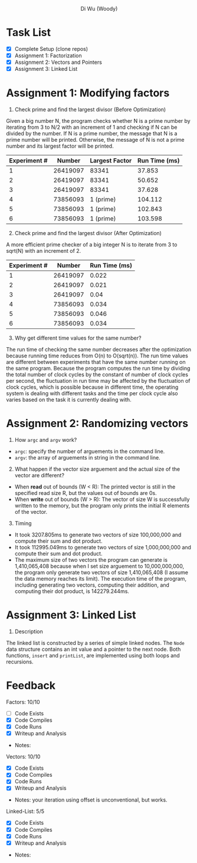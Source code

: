 
<center>Di Wu (Woody)</center>

# Task List
- [x] Complete Setup (clone repos)
- [x] Assignment 1: Factorization
- [x] Assignment 2: Vectors and Pointers 
- [x] Assignment 3: Linked List

# Assignment 1: Modifying factors

1. Check prime and find the largest divisor (Before Optimization)

Given a big number N, the program checks whether N is a prime number by iterating from 3 to N/2 with an increment of 1 and checking if N can be divided by the number. If N is a prime number, the message that N is a prime number will be printed. Otherwise, the message of N is not a prime number and its largest factor will be printed.

| Experiment # | Number | Largest Factor | Run Time (ms) |
| ----------- | ----------- | ----------- | ----------- |
| 1 | 26419097 | 83341 | 37.853 |
| 2 | 26419097 | 83341 | 50.652 |
| 3 | 26419097 | 83341 | 37.628 |
| 4 | 73856093 | 1 (prime) | 104.112 |
| 5 | 73856093 | 1 (prime) | 102.843 |
| 6 | 73856093 | 1 (prime) | 103.598 |

2. Check prime and find the largest divisor (After Optimization)

A more efficient prime checker of a big integer N is to iterate from 3 to sqrt(N) with an increment of 2.

| Experiment # | Number | Run Time (ms) |
| ----------- | ----------- | ----------- |
| 1 | 26419097 | 0.022 |
| 2 | 26419097 | 0.021 |
| 3 | 26419097 | 0.04 |
| 4 | 73856093 | 0.034 |
| 5 | 73856093 | 0.046 |
| 6 | 73856093 | 0.034 |

3. Why get different time values for the same number?

The run time of checking the same number decreases after the optimization because running time reduces from O(n) to O(sqrt(n)). The run time values are different between experiments that have the same number running on the same program. Because the program computes the run time by dividing the total number of clock cycles by the constant of number of clock cycles per second, the fluctuation in run time may be affected by the fluctuation of clock cycles, which is possible because in different time, the operating system is dealing with different tasks and the time per clock cycle also varies based on the task it is currently dealing with.

# Assignment 2: Randomizing vectors

1. How `argc` and `argv` work?

+ `argc`: specify the number of arguements in the command line.
+ `argv`: the array of arguements in string in the command line.

2. What happen if the vector size arguement and the actual size of the vector are different?

+ When **read** out of bounds (W < R): The printed vector is still in the specified read size R, but the values out of bounds are 0s.
+ When **write** out of bounds (W > R): The vector of size W is successfully written to the memory, but the program only prints the initial R elements of the vector.

3. Timing

+ It took 3207.805ms to generate two vectors of size 100,000,000 and compute their sum and dot product.
+ It took 112995.049ms to generate two vectors of size 1,000,000,000 and compute their sum and dot product.
+ The maximum size of two vectors the program can generate is 1,410,065,408 because when I set size arguement to 10,000,000,000, the program only generate two vectors of size 1,410,065,408 (I assume the data memory reaches its limit). The execution time of the program, including generating two vectors, computing their addition, and computing their dot product, is 142279.244ms.

# Assignment 3: Linked List

1. Description

The linked list is constructed by a series of simple linked nodes. The `Node` data structure contains an int value and a pointer to the next node. Both functions, `insert` and `printList`, are implemented using both loops and recursions. 


# Feedback

Factors: 10/10
- [ ] Code Exists
- [x] Code Compiles
- [x] Code Runs
- [x] Writeup and Analysis
- Notes: 

Vectors: 10/10
- [x] Code Exists
- [x] Code Compiles
- [x] Code Runs
- [x] Writeup and Analysis
- Notes:  your iteration using offset is unconventional, but works.

Linked-List: 5/5
- [x] Code Exists
- [x] Code Compiles
- [x] Code Runs
- [x] Writeup and Analysis
- Notes: 